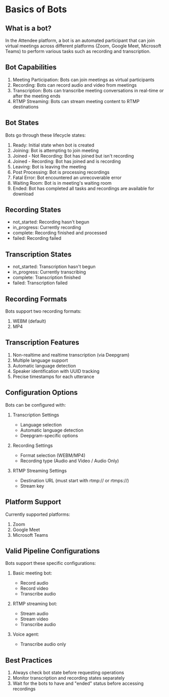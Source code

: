 # Basics of Bots

## What is a bot?
In the Attendee platform, a bot is an automated participant that can join virtual meetings across different platforms (Zoom, Google Meet, Microsoft Teams) to perform various tasks such as recording and transcription.

## Bot Capabilities

1. Meeting Participation: Bots can join meetings as virtual participants
2. Recording: Bots can record audio and video from meetings
3. Transcription: Bots can transcribe meeting conversations in real-time or after the meeting ends
4. RTMP Streaming: Bots can stream meeting content to RTMP destinations

## Bot States
Bots go through these lifecycle states:

1. Ready: Initial state when bot is created
2. Joining: Bot is attempting to join meeting
3. Joined - Not Recording: Bot has joined but isn't recording
4. Joined - Recording: Bot has joined and is recording
5. Leaving: Bot is leaving the meeting
6. Post Processing: Bot is processing recordings
7. Fatal Error: Bot encountered an unrecoverable error
8. Waiting Room: Bot is in meeting's waiting room
9. Ended: Bot has completed all tasks and recordings are available for download

## Recording States
- not_started: Recording hasn't begun
- in_progress: Currently recording
- complete: Recording finished and processed
- failed: Recording failed

## Transcription States
- not_started: Transcription hasn't begun
- in_progress: Currently transcribing
- complete: Transcription finished
- failed: Transcription failed

## Recording Formats
Bots support two recording formats:
1. WEBM (default)
2. MP4

## Transcription Features
1. Non-realtime and realtime transcription (via Deepgram)
2. Multiple language support
3. Automatic language detection
4. Speaker identification with UUID tracking
5. Precise timestamps for each utterance

## Configuration Options
Bots can be configured with:

1. Transcription Settings
   - Language selection
   - Automatic language detection
   - Deepgram-specific options

2. Recording Settings
   - Format selection (WEBM/MP4)
   - Recording type (Audio and Video / Audio Only)

3. RTMP Streaming Settings
   - Destination URL (must start with rtmp:// or rtmps://)
   - Stream key

## Platform Support
Currently supported platforms:
1. Zoom
2. Google Meet
3. Microsoft Teams

## Valid Pipeline Configurations
Bots support these specific configurations:

1. Basic meeting bot:
   - Record audio
   - Record video
   - Transcribe audio

2. RTMP streaming bot:
   - Stream audio
   - Stream video
   - Transcribe audio

3. Voice agent:
   - Transcribe audio only

## Best Practices
1. Always check bot state before requesting operations
2. Monitor transcription and recording states separately
3. Wait for the bots to have and "ended" status before accessing recordings